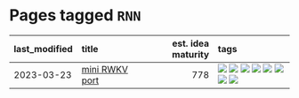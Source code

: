# Pages tagged `RNN`

|last_modified|title|est. idea maturity|tags
|:---|:---|---:|:---|
|2023-03-23|[mini RWKV port](../rust_rwkv.md)|778|[![](https://img.shields.io/badge/tag-RNN-1dc0d1)](../tags/RNN.md) [![](https://img.shields.io/badge/tag-completed-752fd7)](../tags/completed.md) [![](https://img.shields.io/badge/tag-experimental-3f9741)](../tags/experimental.md) [![](https://img.shields.io/badge/tag-ggml-4d5a4)](../tags/ggml.md) [![](https://img.shields.io/badge/tag-mobilenet-e168be)](../tags/mobilenet.md) [![](https://img.shields.io/badge/tag-model_compression-96f12e)](../tags/model_compression.md) [![](https://img.shields.io/badge/tag-tooling-d5ffe)](../tags/tooling.md) [![](https://img.shields.io/badge/tag-wip-c4fb38)](../tags/wip.md)|